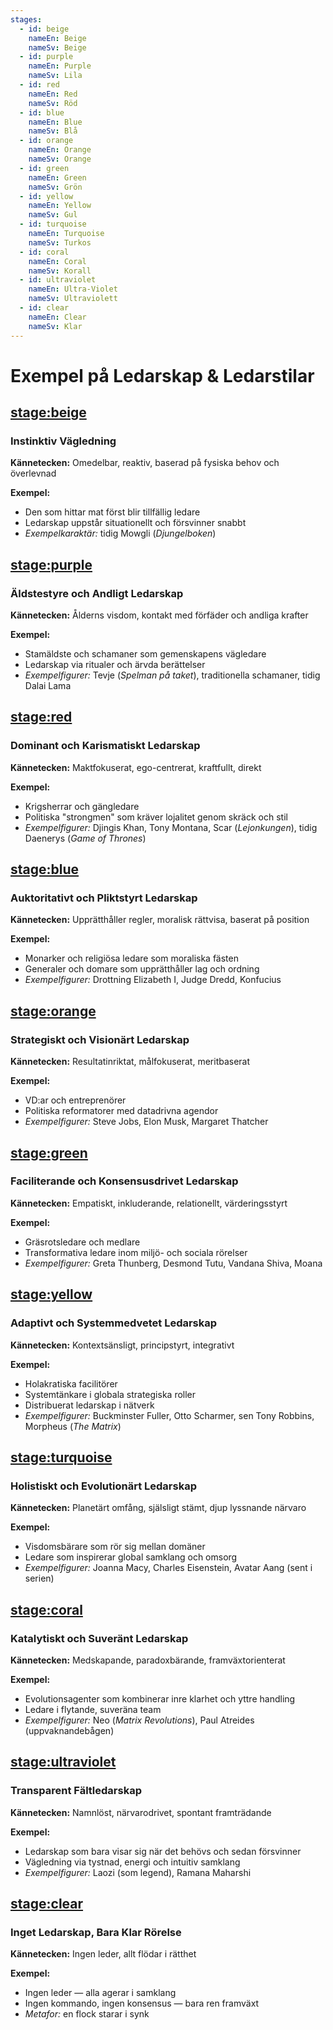 ```yaml
---
stages:
  - id: beige
    nameEn: Beige
    nameSv: Beige
  - id: purple
    nameEn: Purple
    nameSv: Lila
  - id: red
    nameEn: Red
    nameSv: Röd
  - id: blue
    nameEn: Blue
    nameSv: Blå
  - id: orange
    nameEn: Orange
    nameSv: Orange
  - id: green
    nameEn: Green
    nameSv: Grön
  - id: yellow
    nameEn: Yellow
    nameSv: Gul
  - id: turquoise
    nameEn: Turquoise
    nameSv: Turkos
  - id: coral
    nameEn: Coral
    nameSv: Korall
  - id: ultraviolet
    nameEn: Ultra-Violet
    nameSv: Ultraviolett
  - id: clear
    nameEn: Clear
    nameSv: Klar
---
```


# Exempel på Ledarskap & Ledarstilar

## <stage:beige>

### Instinktiv Vägledning

**Kännetecken:** Omedelbar, reaktiv, baserad på fysiska behov och överlevnad

**Exempel:**
- Den som hittar mat först blir tillfällig ledare
- Ledarskap uppstår situationellt och försvinner snabbt
- *Exempelkaraktär:* tidig Mowgli (*Djungelboken*)

## <stage:purple>

### Äldstestyre och Andligt Ledarskap

**Kännetecken:** Ålderns visdom, kontakt med förfäder och andliga krafter

**Exempel:**
- Stamäldste och schamaner som gemenskapens vägledare
- Ledarskap via ritualer och ärvda berättelser
- *Exempelfigurer:* Tevje (*Spelman på taket*), traditionella schamaner, tidig Dalai Lama

## <stage:red>

### Dominant och Karismatiskt Ledarskap

**Kännetecken:** Maktfokuserat, ego-centrerat, kraftfullt, direkt

**Exempel:**
- Krigsherrar och gängledare
- Politiska "strongmen" som kräver lojalitet genom skräck och stil
- *Exempelfigurer:* Djingis Khan, Tony Montana, Scar (*Lejonkungen*), tidig Daenerys (*Game of Thrones*)

## <stage:blue>

### Auktoritativt och Pliktstyrt Ledarskap

**Kännetecken:** Upprätthåller regler, moralisk rättvisa, baserat på position

**Exempel:**
- Monarker och religiösa ledare som moraliska fästen
- Generaler och domare som upprätthåller lag och ordning
- *Exempelfigurer:* Drottning Elizabeth I, Judge Dredd, Konfucius

## <stage:orange>

### Strategiskt och Visionärt Ledarskap

**Kännetecken:** Resultatinriktat, målfokuserat, meritbaserat

**Exempel:**
- VD:ar och entreprenörer
- Politiska reformatorer med datadrivna agendor
- *Exempelfigurer:* Steve Jobs, Elon Musk, Margaret Thatcher

## <stage:green>

### Faciliterande och Konsensusdrivet Ledarskap

**Kännetecken:** Empatiskt, inkluderande, relationellt, värderingsstyrt

**Exempel:**
- Gräsrotsledare och medlare
- Transformativa ledare inom miljö- och sociala rörelser
- *Exempelfigurer:* Greta Thunberg, Desmond Tutu, Vandana Shiva, Moana

## <stage:yellow>

### Adaptivt och Systemmedvetet Ledarskap

**Kännetecken:** Kontextsänsligt, principstyrt, integrativt

**Exempel:**
- Holakratiska facilitörer
- Systemtänkare i globala strategiska roller
- Distribuerat ledarskap i nätverk
- *Exempelfigurer:* Buckminster Fuller, Otto Scharmer, sen Tony Robbins, Morpheus (*The Matrix*)

## <stage:turquoise>

### Holistiskt och Evolutionärt Ledarskap

**Kännetecken:** Planetärt omfång, själsligt stämt, djup lyssnande närvaro

**Exempel:**
- Visdomsbärare som rör sig mellan domäner
- Ledare som inspirerar global samklang och omsorg
- *Exempelfigurer:* Joanna Macy, Charles Eisenstein, Avatar Aang (sent i serien)

## <stage:coral>

### Katalytiskt och Suveränt Ledarskap

**Kännetecken:** Medskapande, paradoxbärande, framväxtorienterat

**Exempel:**
- Evolutionsagenter som kombinerar inre klarhet och yttre handling
- Ledare i flytande, suveräna team
- *Exempelfigurer:* Neo (*Matrix Revolutions*), Paul Atreides (uppvaknandebågen)

## <stage:ultraviolet>

### Transparent Fältledarskap

**Kännetecken:** Namnlöst, närvarodrivet, spontant framträdande

**Exempel:**
- Ledarskap som bara visar sig när det behövs och sedan försvinner
- Vägledning via tystnad, energi och intuitiv samklang
- *Exempelfigurer:* Laozi (som legend), Ramana Maharshi

## <stage:clear>

### Inget Ledarskap, Bara Klar Rörelse

**Kännetecken:** Ingen leder, allt flödar i rätthet

**Exempel:**
- Ingen leder — alla agerar i samklang
- Ingen kommando, ingen konsensus — bara ren framväxt
- *Metafor:* en flock starar i synk

